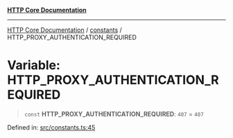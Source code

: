[**HTTP Core Documentation**](../../README.md)

***

[HTTP Core Documentation](../../README.md) / [constants](../README.md) / HTTP\_PROXY\_AUTHENTICATION\_REQUIRED

# Variable: HTTP\_PROXY\_AUTHENTICATION\_REQUIRED

> `const` **HTTP\_PROXY\_AUTHENTICATION\_REQUIRED**: `407` = `407`

Defined in: [src/constants.ts:45](https://github.com/stonemjs/http-core/blob/38177eda1505fdb30323b11ec31ef2a0f0840267/src/constants.ts#L45)
